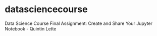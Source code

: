 # datasciencecourse
Data Science Course
Final Assignment: Create and Share Your Jupyter Notebook - Quintin Lette

